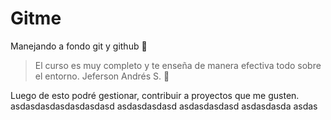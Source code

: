 # Gitme
Manejando a fondo git y github 🎃
> El curso es muy completo y te enseña de manera efectiva todo sobre el entorno.
 > Jeferson Andrés S. 🙋‍

Luego de esto podré gestionar, contribuir a proyectos que me gusten.
asdasdasdasdasdasdasd
asdasdasdasd
asdasdasdasd
asdasdasda
asdas

